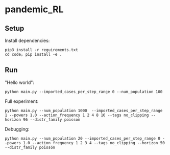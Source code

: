 # pandemic_RL

## Setup

Install dependencies:

```
pip3 install -r requirements.txt
cd code; pip install -e .
```

## Run

"Hello world":
```
python main.py --imported_cases_per_step_range 0 --num_population 100
```

Full experiment:
```
python main.py --num_population 1000  --imported_cases_per_step_range 1 --powers 1.0 --action_frequency 1 2 4 8 16 --tags no_clipping --horizon 96 --distr_family poisson
```

Debugging:
```
python main.py --num_population 20 --imported_cases_per_step_range 0 --powers 1.0 --action_frequency 1 2 3 4 --tags no_clipping --horizon 50 --distr_family poisson
```